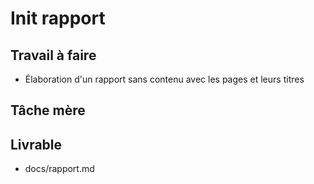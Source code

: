 # Init rapport

## Travail à faire

- Élaboration d'un rapport sans contenu avec les pages et leurs titres

## Tâche mère

## Livrable
- docs/rapport.md


